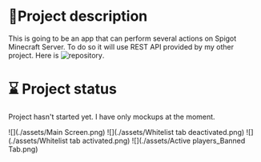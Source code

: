 # 👥Project description

This is going to be an app that can perform several actions on Spigot Minecraft Server. To do so it will use REST API provided by my other project. Here is ![repository](https://github.com/filipizydorczyk/mcapi).

# ⌛️ Project status

Project hasn't started yet. I have only mockups at the moment.

![](./assets/Main Screen.png)
![](./assets/Whitelist tab deactivated.png)
![](./assets/Whitelist tab activated.png)
![](./assets/Active players_Banned Tab.png)

